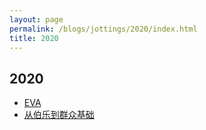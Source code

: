 ```yaml
---
layout: page
permalink: /blogs/jottings/2020/index.html
title: 2020
---
```


## 2020

- [EVA](https://Peiyuan-Wang.github.io/blogs/jottings/2020/EVA)
- [从伯乐到群众基础](https://Peiyuan-Wang.github.io/blogs/jottings/2020/从伯乐到群众基础)